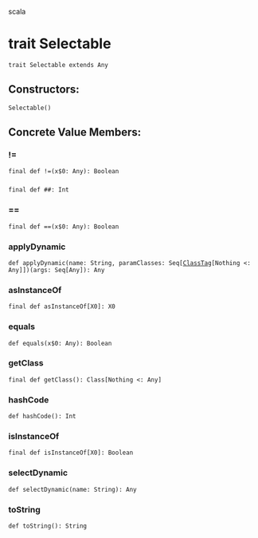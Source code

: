 scala
# trait Selectable

<pre><code class="language-scala" >trait Selectable extends Any</pre></code>
## Constructors:
<pre><code class="language-scala" >Selectable()</pre></code>

## Concrete Value Members:
### !=
<pre><code class="language-scala" >final def !=(x$0: Any): Boolean</pre></code>

### ##
<pre><code class="language-scala" >final def ##: Int</pre></code>

### ==
<pre><code class="language-scala" >final def ==(x$0: Any): Boolean</pre></code>

### applyDynamic
<pre><code class="language-scala" >def applyDynamic(name: String, paramClasses: Seq[<a href="./reflect/ClassTag.md">ClassTag</a>[Nothing <: Any]])(args: Seq[Any]): Any</pre></code>

### asInstanceOf
<pre><code class="language-scala" >final def asInstanceOf[X0]: X0</pre></code>

### equals
<pre><code class="language-scala" >def equals(x$0: Any): Boolean</pre></code>

### getClass
<pre><code class="language-scala" >final def getClass(): Class[Nothing <: Any]</pre></code>

### hashCode
<pre><code class="language-scala" >def hashCode(): Int</pre></code>

### isInstanceOf
<pre><code class="language-scala" >final def isInstanceOf[X0]: Boolean</pre></code>

### selectDynamic
<pre><code class="language-scala" >def selectDynamic(name: String): Any</pre></code>

### toString
<pre><code class="language-scala" >def toString(): String</pre></code>

